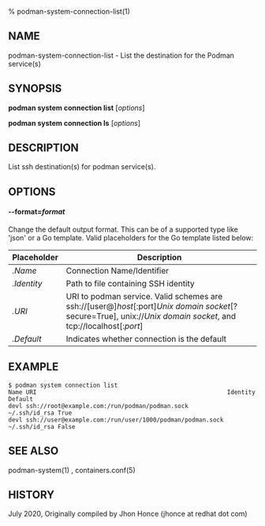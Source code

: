 % podman-system-connection-list(1)

## NAME
podman\-system\-connection\-list - List the destination for the Podman service(s)

## SYNOPSIS
**podman system connection list** [*options*]

**podman system connection ls** [*options*]

## DESCRIPTION
List ssh destination(s) for podman service(s).

## OPTIONS

#### **--format**=*format*

Change the default output format.  This can be of a supported type like 'json' or a Go template.
Valid placeholders for the Go template listed below:

| **Placeholder** | **Description**                                                               |
| --------------- | ----------------------------------------------------------------------------- |
| *.Name*         | Connection Name/Identifier |
| *.Identity*     | Path to file containing SSH identity |
| *.URI*          | URI to podman service. Valid schemes are ssh://[user@]*host*[:port]*Unix domain socket*[?secure=True], unix://*Unix domain socket*, and tcp://localhost[:*port*] |
| *.Default*      | Indicates whether connection is the default |

## EXAMPLE
```
$ podman system connection list
Name URI                                                      Identity	    Default
devl ssh://root@example.com:/run/podman/podman.sock           ~/.ssh/id_rsa True
devl ssh://user@example.com:/run/user/1000/podman/podman.sock ~/.ssh/id_rsa False
```
## SEE ALSO
podman-system(1) , containers.conf(5)

## HISTORY
July 2020, Originally compiled by Jhon Honce (jhonce at redhat dot com)

